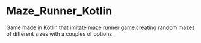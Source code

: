 # Maze_Runner_Kotlin
Game made in Kotlin that imitate maze runner game creating random mazes of different sizes with a couples of options.
